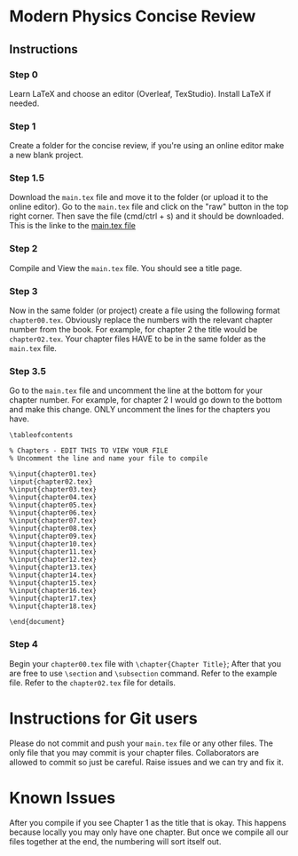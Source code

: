# Modern Physics Concise Review
## Instructions
### Step 0
Learn LaTeX and choose an editor (Overleaf, TexStudio). Install LaTeX if needed.
### Step 1
Create a folder for the concise review, if you're using an online editor make a new blank project. 
### Step 1.5
Download the `main.tex` file and move it to the folder (or upload it to the online editor). Go to the `main.tex` file and click on the "raw" button in the top right corner. Then save the file (cmd/ctrl + s) and it should be downloaded. This is the linke to the [main.tex file](https://raw.githubusercontent.com/tsgoten/modern-physics-concise/master/main.tex)
### Step 2
Compile and View the `main.tex` file. You should see a title page.
### Step 3
Now in the same folder (or project) create a file using the following format `chapter00.tex`. Obviously replace the numbers with the relevant chapter number from the book. For example, for chapter 2 the title would be `chapter02.tex`. Your chapter files HAVE to be in the same folder as the `main.tex` file.
### Step 3.5
Go to the `main.tex` file and uncomment the line at the bottom for your chapter number. For example, for chapter 2 I would go down to the bottom and make this change. ONLY uncomment the lines for the chapters you have. 
```
\tableofcontents

% Chapters - EDIT THIS TO VIEW YOUR FILE
% Uncomment the line and name your file to compile

%\input{chapter01.tex}
\input{chapter02.tex}
%\input{chapter03.tex}
%\input{chapter04.tex}
%\input{chapter05.tex}
%\input{chapter06.tex}
%\input{chapter07.tex}
%\input{chapter08.tex}
%\input{chapter09.tex}
%\input{chapter10.tex}
%\input{chapter11.tex}
%\input{chapter12.tex}
%\input{chapter13.tex}
%\input{chapter14.tex}
%\input{chapter15.tex}
%\input{chapter16.tex}
%\input{chapter17.tex}
%\input{chapter18.tex}
   	
\end{document}
```
### Step 4
Begin your `chapter00.tex` file with `\chapter{Chapter Title}`; After that you are free to use `\section` and `\subsection` command. Refer to the example file. Refer to the `chapter02.tex` file for details.
# Instructions for Git users
Please do not commit and push your `main.tex` file or any other files. The only file that you may commit is your chapter files. Collaborators are allowed to commit so just be careful. Raise issues and we can try and fix it. 
# Known Issues
After you compile if you see Chapter 1 as the title that is okay. This happens because locally you may only have one chapter. But once we compile all our files together at the end, the numbering will sort itself out. 
